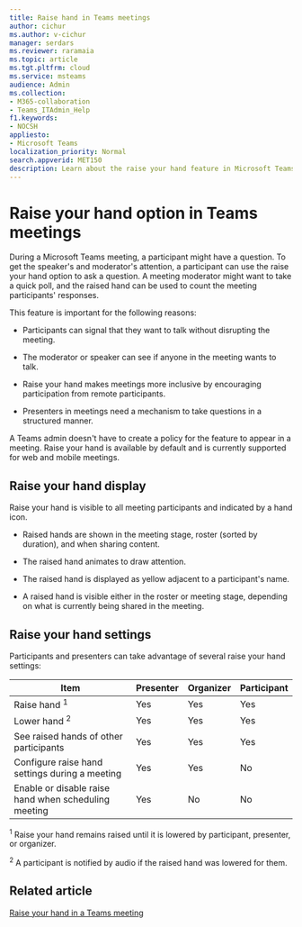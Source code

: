 ```yaml
---
title: Raise hand in Teams meetings
author: cichur
ms.author: v-cichur
manager: serdars
ms.reviewer: raramaia
ms.topic: article
ms.tgt.pltfrm: cloud
ms.service: msteams
audience: Admin
ms.collection: 
- M365-collaboration
- Teams_ITAdmin_Help
f1.keywords:
- NOCSH
appliesto: 
- Microsoft Teams
localization_priority: Normal
search.appverid: MET150
description: Learn about the raise your hand feature in Microsoft Teams meetings. 
---
```


# Raise your hand option in Teams meetings

During a Microsoft Teams meeting, a participant might have a question. To get the speaker's and moderator's attention, a participant can use the raise your hand option to ask a question. A meeting moderator might want to take a quick poll, and the raised hand can be used to count the meeting participants' responses. 

This feature is important for the following reasons:

- Participants can signal that they want to talk without disrupting the meeting. 

- The moderator or speaker can see if anyone in the meeting wants to talk.  

- Raise your hand makes meetings more inclusive by encouraging participation from remote participants. 

- Presenters in meetings need a mechanism to take questions in a structured manner.  

A Teams admin doesn't have to create a policy for the feature to appear in a meeting. Raise your hand is available by default and is currently supported for web and mobile meetings.
 
## Raise your hand display

Raise your hand is visible to all meeting participants and indicated by a hand icon.

- Raised hands are shown in the meeting stage, roster (sorted by duration), and when sharing content.

- The raised hand animates to draw attention.

- The raised hand is displayed as yellow adjacent to a participant's name. 

- A raised hand is visible either in the roster or meeting stage, depending on what is currently being shared in the meeting.

## Raise your hand settings 

Participants and presenters can take advantage of several raise your hand settings: 

|Item  |Presenter |Organizer | Participant|
|---------|---------|---------|-----|
|Raise hand <sup>1</sup>   |Yes        |Yes       |Yes |
|Lower hand <sup>2</sup>  |Yes        |Yes       |Yes|
|See raised hands of other participants    |Yes      |Yes       |Yes|
|Configure raise hand settings during a meeting  |Yes        |Yes        |No|
|Enable or disable raise hand when scheduling meeting  |Yes      |No       |No|

<sup>1</sup> Raise your hand remains raised until it is lowered by participant, presenter, or organizer.

<sup>2</sup> A participant is notified by audio if the raised hand was lowered for them.

## Related article
[Raise your hand in a Teams meeting](https://support.office.com/en-us/article/raise-your-hand-in-a-teams-meeting-bb2dd8e1-e6bd-43a6-85cf-30822667b372?ui=en-US&rs=en-US&ad=US)